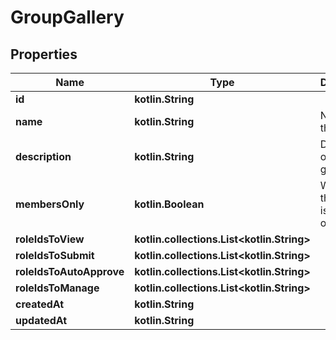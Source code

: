 
# GroupGallery

## Properties
Name | Type | Description | Notes
------------ | ------------- | ------------- | -------------
**id** | **kotlin.String** |  |  [optional]
**name** | **kotlin.String** | Name of the gallery. |  [optional]
**description** | **kotlin.String** | Description of the gallery. |  [optional]
**membersOnly** | **kotlin.Boolean** | Whether the gallery is members only. |  [optional]
**roleIdsToView** | **kotlin.collections.List&lt;kotlin.String&gt;** |   |  [optional]
**roleIdsToSubmit** | **kotlin.collections.List&lt;kotlin.String&gt;** |   |  [optional]
**roleIdsToAutoApprove** | **kotlin.collections.List&lt;kotlin.String&gt;** |   |  [optional]
**roleIdsToManage** | **kotlin.collections.List&lt;kotlin.String&gt;** |   |  [optional]
**createdAt** | **kotlin.String** |  |  [optional]
**updatedAt** | **kotlin.String** |  |  [optional]



